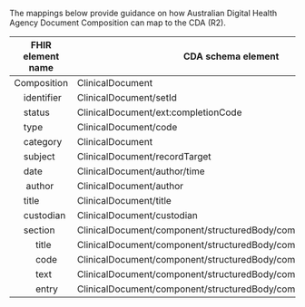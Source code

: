 The mappings below provide guidance on how Australian Digital Health Agency Document Composition can map to the CDA (R2).

 <table class="grid" width="100%">
            <thead>
                <tr>
                    <th colspan="3">FHIR element name</th>
                    <th>CDA schema element</th>
                    <th>CDA mapping comment</th>
                </tr>
            </thead>
            <tbody>
                <tr>
                    <td colspan="3">Composition</td>
                    <td>ClinicalDocument</td>
                    <td></td>
                </tr>
                <tr>
                    <td></td>
                    <td colspan="2">identifier</td>
                    <td>ClinicalDocument/setId</td>
                    <td></td>
                </tr>
                <tr>
                    <td></td>
                    <td colspan="2">status</td>
                    <td>ClinicalDocument/ext:completionCode</td>
                    <td></td>
                </tr>
                <tr>
                    <td></td>
                    <td colspan="2">type</td>
                    <td>ClinicalDocument/code</td>
                    <td></td>
                </tr>
                <tr>
                    <td></td>
                    <td colspan="2">category</td>
                    <td>ClinicalDocument</td>
                    <td></td>
                </tr>
                <tr>
                    <td></td>
                    <td colspan="2">subject</td>
                    <td>ClinicalDocument/recordTarget</td>
                    <td></td>
                </tr>
                <tr>
                    <td></td>
                    <td colspan="2">date</td>
                    <td>ClinicalDocument/author/time</td>
                    <td></td>
                </tr>
                <tr>
                    <td></td>
                    <td colspan="2"> author</td>
                    <td>ClinicalDocument/author</td>
                    <td></td>
                </tr>
                <tr>
                    <td></td>
                    <td colspan="2">title</td>
                    <td>ClinicalDocument/title</td>
                    <td></td>
                </tr>
                <tr>
                    <td></td>
                    <td colspan="2">custodian</td>
                    <td>ClinicalDocument/custodian</td>
                    <td></td>
                </tr>
                <tr>
                    <td></td>
                    <td colspan="2">section</td>
                    <td>ClinicalDocument/component/structuredBody/component/section</td>
                    <td></td>
                </tr>
                <tr>
                    <td></td>
                    <td></td>
                    <td>title</td>
                    <td>ClinicalDocument/component/structuredBody/component/section/title</td>
                    <td></td>
                </tr>
                <tr>
                    <td></td>
                    <td></td>
                    <td>code</td>
                    <td>ClinicalDocument/component/structuredBody/component/section/code</td>
                    <td></td>
                </tr>
                <tr>
                    <td></td>
                    <td></td>
                    <td>text</td>
                    <td>ClinicalDocument/component/structuredBody/component/section/text</td>
                    <td></td>
                </tr>
                <tr>
                    <td></td>
                    <td></td>
                    <td>entry</td>
                    <td>ClinicalDocument/component/structuredBody/component/section/entry</td>
                    <td></td>
                </tr>
            </tbody>
        </table>